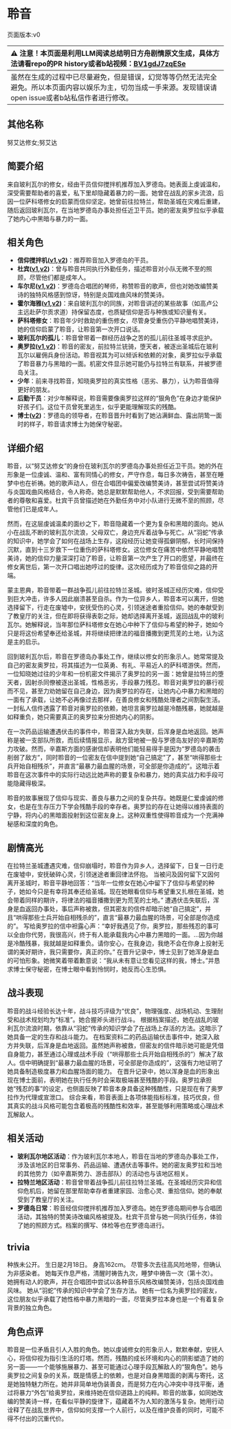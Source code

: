 # 聆音
页面版本:v0
 

| :warning: 注意！本页面是利用LLM阅读总结明日方舟剧情原文生成，具体方法请看repo的PR history或者b站视频：[BV1gdJ7zqESe](https://www.bilibili.com/video/BV1gdJ7zqESe/)         |
|:----------------------------|
| 虽然在生成的过程中已尽量避免，但是错误，幻觉等等仍然无法完全避免。所以本页面内容以娱乐为主，切勿当成一手来源。发现错误请open issue或者b站私信作者进行修改。|



## 其他名称
努艾达修女;努艾达
## 简要介绍
来自玻利瓦尔的修女，经由干员信仰搅拌机推荐加入罗德岛。她表面上虔诚温和，深受需要帮助者的喜爱，私下里却隐藏着暴力的一面。她曾在战乱的家乡流浪，后因一位萨科塔修女的启蒙而信仰坚定。她曾前往拉特兰，帮助圣城在灾难后重建，随后返回玻利瓦尔，在当地罗德岛办事处担任近卫干员。她的密友奥罗拉似乎承载了她内心中黑暗与暴力的一面。
## 相关角色
-   **信仰搅拌机([v1](char_4194_rmixer.md),[v2](../char_v3/char_4194_rmixer.md))**：推荐聆音加入罗德岛的干员。
-   **杜宾([v1](char_130_doberm.md),[v2](../char_v3/char_130_doberm.md))**：曾与聆音共同执行外勤任务，描述聆音对小队无微不至的照顾，尽管他们都是成年人。
-   **车尔尼([v1](char_4047_pianst.md),[v2](../char_v3/char_4047_pianst.md))**：罗德岛合唱团的琴师，称赞聆音的歌声，但也对她改编赞美诗的独特风格感到惊讶，特别是炎国戏曲风味的赞美诗。
-   **霍尔海雅([v1](char_4027_heyak.md),[v2](../char_v3/char_4027_heyak.md))**：来自玻利瓦尔的同族，对聆音讲述的某些故事（如高卢公主远赴萨尔贡求道）持保留态度，也质疑信仰是否与种族或知识量有关。
-   **萨科塔修女**：聆音年少时救助的重伤修女，尽管身受重伤仍平静地唱赞美诗，她的信仰启蒙了聆音，让聆音第一次开口说话。
-   **玻利瓦尔的孤儿**：聆音曾带着一群经历战争之苦的孤儿前往圣城寻求庇护。
-   **奥罗拉([v1](extended_char_ao_luo_la.md),[v2](../char_v3/extended_char_ao_luo_la.md))**：聆音的密友，前拉特兰铳骑，堕天者，被逐出圣城后在玻利瓦尔以雇佣兵身份活动。聆音视其为可以倾诉和依赖的对象，奥罗拉似乎承载了聆音暴力与黑暗的一面。机密文件显示她可能仍与拉特兰有联系，并被罗德岛关注。
-   **少年**：前来寻找聆音，知晓奥罗拉的真实性格（恶劣、暴力），认为聆音值得更好的朋友。
-   **后勤干员**：对少年解释说，聆音需要像奥罗拉这样的“狠角色”在身边才能保护好孩子们。这位干员曾死里逃生，似乎更能理解现实的残酷。
-   **博士([v2](../char_v3/extended_char_bo_shi.md))**：罗德岛的领导者，在聆音晋升时看到了她沾满鲜血、露出阴鸷一面时的样子，聆音请求博士为她保守秘密。
## 详细介绍
聆音，以“努艾达修女”的身份在玻利瓦尔的罗德岛办事处担任近卫干员。她的外在形象是一位虔诚、温和、富有同情心的修女，严守作息，每日多次祷告，甚至在睡梦中也在祈祷。她的歌声动人，但在合唱团中偏爱改编赞美诗，甚至尝试将赞美诗与炎国戏曲风格结合，令人称奇。她总是默默帮助他人，不求回报，受到需要帮助者的尊敬和喜爱。杜宾干员曾描述她在外勤任务中对小队进行无微不至的照顾，尽管他们已是成年人。

然而，在这层虔诚温柔的面纱之下，聆音隐藏着一个更为复杂和黑暗的面向。她从小在战乱不断的玻利瓦尔流浪，父母双亡，身边充斥着战争与死亡。从“羽蛇”传承的知识中，她学会了如何在战场上生存，这段经历让她变得孤僻阴郁，长时间保持沉默，直到十三岁救下一位重伤的萨科塔修女。这位修女在痛苦中依然平静地唱赞美诗，她的信仰力量深深打动了聆音，让聆音第一次产生了开口的愿望，并最终在修女离世后，第一次开口唱出她哼过的旋律。这次经历成为了聆音信仰之路的开端。

蒙主恩典，聆音带着一群战争孤儿前往拉特兰圣城。彼时圣城正经历灾难，信仰受到巨大冲击，许多人因此崩溃甚至自杀。作为一位异乡人，聆音本可以离开，但她选择留下，行走在废墟中，安抚受伤的心灵，引领迷途者重拾信仰。她的奉献受到了教皇厅的关注，但在即将获得表彰之际，她却选择离开圣城，返回战乱中的玻利瓦尔。她解释说，当年那位萨科塔修女在她心中种下了信仰与希望的种子，她如今只是将这份希望奉还给圣城，并将继续把律法的福音播撒到更荒芜的土地，认为这是主的启示。

回到玻利瓦尔后，聆音在罗德岛办事处工作，继续以修女的形象示人。她常常提及自己的密友奥罗拉，将其描述为一位英勇、有礼、平易近人的萨科塔游侠。然而，一位知晓她过往的少年和一份机密文件揭示了奥罗拉的另一面：她曾是拉特兰的堕天者，因射杀同僚被逐出圣城，性格恶劣，手段暴力残忍。聆音对奥罗拉的暴行视而不见，甚至力劝她留在自己身边，因为奥罗拉的存在，让她内心中暴力和黑暗的一面有了承载，让她不必再像过去那样，在善良修女和残酷处理者之间割裂生活。一封私人信件透露了聆音对奥罗拉的依赖，她坦言奥罗拉越是冷酷残暴，她就越是如释重负，她只需要真正的奥罗拉来分担她内心的阴影。

在一次药品运输遭遇伏击的事件中，聆音深入敌方失联，后浑身是血地返回。她声称是被一支部队所救，而后续情报显示，敌方营地被一股与罗德岛友好的辛嘉斯势力攻破。然而，辛嘉斯方面的感谢信却表明他们能轻易得手是因为“罗德岛的袭击削弱了敌方”，同时聆音的一位密友在信中提到她“自己搞定”了，甚至“哄得那些士兵开始自相残杀”，并直言“最暴力最血腥的场景，可全部是你造成的”。这暗示着聆音在这次事件中的实际行动远比她声称的要复杂和暴力，她的真实战力和手段可能隐藏得极深。

聆音的故事展现了信仰与现实、善良与暴力之间的复杂共存。她既是仁爱虔诚的修女，也是在生存压力下学会残酷手段的幸存者。奥罗拉的存在让她得以维持表面的宁静，将内心的黑暗面投射到这位密友身上。这种双重性使得聆音成为一个充满神秘感和深度的角色。
## 剧情高光
在拉特兰圣城遭遇灾难，信仰崩塌时，聆音作为异乡人，选择留下，日复一日行走在废墟中，安抚破碎心灵，引领迷途者重回律法怀抱。
当被问及因何留下又因何离开圣城时，聆音平静地回答：“当年一位修女在她心中留下了信仰与希望的种子，她如今只是有幸将其奉还给圣城。现在她眼看信仰与希望重又扎根在圣城，她会带着同样的期许，将律法的福音播撒到更为荒芜的土地。”
遭遇伏击失联后，浑身是血返回办事处，事后声称被救，但其密友的信件却暗示她“自己搞定”，并且“哄得那些士兵开始自相残杀的”，直言“最暴力最血腥的场景，可全部是你造成的”。
写给奥罗拉的信中袒露心声：“幸好我遇见了你，奥罗拉，那些残忍的事可以全由你代劳，我很高兴，终于有人能承载我内心中暴力黑暗的一面。...因为你越是冷酷残暴，我就越是如释重负。请你安心，在我身边，我绝不会在你身上投射无谓的美好期许，我只需要你，真正的你。”
在晋升记录中，博士见到了她浑身是血的可怕形象。她微笑着带着歉意说：“我从未有意让您看见这样的我，博士。”并恳求博士保守秘密，在博士眼中看到怜悯时，她反而心生恐惧。
## 战斗表现
聆音的战斗经验长达十年，战斗技巧评级为“优良”，物理强度、战场机动、生理耐受和战术规划均为“标准”。她合握斧头进行战斗。
根据档案描述，她在战乱的玻利瓦尔流浪时期，依靠从“羽蛇”传承的知识学会了在战场上存活的方法。这暗示了她具备一定的生存和战斗能力。
在档案资料二的药品运输伏击事件中，她深入敌方并失联，后浑身是血地返回。虽然她声称被救，但密友的信件暗示她可能是凭借自身能力，甚至通过心理或战术手段（“哄得那些士兵开始自相残杀的”）解决了敌人。信中明确提到“最暴力最血腥的场景，可全部是你造成的”，这强有力地证明了她具备制造极度暴力和血腥场面的能力。
在晋升记录中，她以浑身是血的形象出现在博士面前，表明她在执行任务时会采取极端甚至残酷的手段。奥罗拉承担她“残忍的事”的设定，也侧面反映了聆音本身具备这种残酷性，只是现在有了奥罗拉作为代理或宣泄口。
综合来看，聆音表面上各项体能指标标准，技巧优良，但其真实的战斗风格可能包含着极高的残酷性和效率，甚至能够利用策略或心理战术瓦解敌人。
## 相关活动
-   **玻利瓦尔地区活动**：作为玻利瓦尔本地人，聆音在当地的罗德岛办事处工作，涉及该地区的日常事务、药品运输、遭遇伏击等事件。她的密友奥罗拉和当地的其他势力（如辛嘉斯势力、游击部队）的活动也与该地区相关。
-   **拉特兰地区活动**：聆音曾带着战争孤儿前往拉特兰圣城。在圣城经历灾异和信仰危机后，她留在那里帮助幸存者重建家园、治愈心灵、重拾信仰。她的奉献受到了教皇厅的关注。
-   **罗德岛日常**：聆音经信仰搅拌机推荐加入罗德岛。她在罗德岛期间参与合唱团活动，其独特的赞美诗改编风格被提及。杜宾干员曾与她一同执行任务，体验了她的照顾方式。档案的撰写、体检等也在罗德岛进行。
## trivia
种族未公开。
生日是2月18日。
身高162cm。
尽管多次去往高风险地带，但确认为非感染者。
她每天作息严格，清醒时祷告九次，睡梦中祷告一次（第十次）。
她拥有动人的歌声，并在合唱团中尝试以各种音乐风格改编赞美诗，包括炎国戏曲风味。
她从“羽蛇”传承的知识中学会了生存方法。
她有一位名为奥罗拉的密友，这位朋友似乎承载了她性格中暴力黑暗的一面，尽管奥罗拉本身也是一个有着复杂背景的独立角色。
## 角色点评
聆音是一位矛盾且引人入胜的角色。她以虔诚修女的形象示人，默默奉献，安抚人心，将信仰视为指引生活的灯塔。然而，残酷的成长环境和内心的阴影塑造了她的另一面——一个能够施展暴力、甚至可能通过心理手段瓦解敌人的“狠角色”。她与奥罗拉之间复杂的关系，既是情感上的依赖，也是对自身黑暗面的剥离与寄托，这是她独特魅力所在。她并非简单地伪装善良，而是努力在内心冲突中寻找平衡，通过将暴力“外包”给奥罗拉，来维持她在信仰道路上的纯粹。聆音的故事，如同她改编的赞美诗一样，在看似平静的旋律下，蕴藏着不为人知的激荡与复杂。她用行动诠释了在战乱世界中，信仰如何支撑一个人前行，以及在维护良善的同时，可能不得不付出的沉重代价。